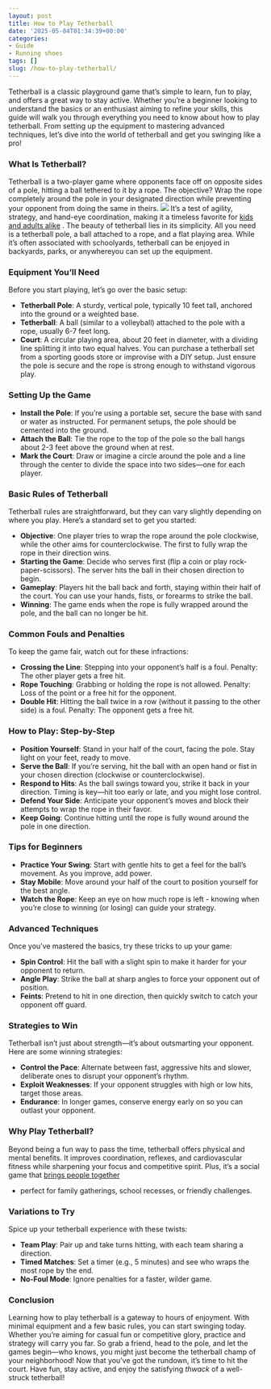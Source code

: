 ```yaml
---
layout: post
title: How to Play Tetherball
date: '2025-05-04T01:34:39+00:00'
categories:
- Guide
- Running shoes
tags: []
slug: /how-to-play-tetherball/
---
```


Tetherball is a classic playground game that’s simple to learn, fun to play, and offers a great way to stay active. Whether you’re a beginner looking to understand the basics or an enthusiast aiming to refine your skills, this guide will walk you through everything you need to know about how to play tetherball.
From setting up the equipment to mastering advanced techniques, let’s dive into the world of tetherball and get you swinging like a pro!
### What Is Tetherball?
Tetherball is a two-player game where opponents face off on opposite sides of a pole, hitting a ball tethered to it by a rope. The objective? Wrap the rope completely around the pole in your designated direction while preventing your opponent from doing the same in theirs.
![](/assets/img/03/How-to-Play-Tetherball-300x200.jpg)
It’s a test of agility, strategy, and hand-eye coordination, making it a timeless favorite for
[kids and adults alike](https://pestpolicy.com/best-material-for-playground-surface/)
. The beauty of tetherball lies in its simplicity.
All you need is a tetherball pole, a ball attached to a rope, and a flat playing area. While it’s often associated with schoolyards, tetherball can be enjoyed in backyards, parks, or anywhereyou can set up the equipment.
### Equipment You’ll Need
Before you start playing, let’s go over the basic setup:
- **Tetherball Pole**: A sturdy, vertical pole, typically 10 feet tall, anchored into the ground or a weighted base.
- **Tetherball**: A ball (similar to a volleyball) attached to the pole with a rope, usually 6-7 feet long.
- **Court**: A circular playing area, about 20 feet in diameter, with a dividing line splitting it into two equal halves.
You can purchase a tetherball set from a sporting goods store or improvise with a DIY setup. Just ensure the pole is secure and the rope is strong enough to withstand vigorous play.
### Setting Up the Game
- **Install the Pole**: If you’re using a portable set, secure the base with sand or water as instructed. For permanent setups, the pole should be cemented into the ground.
- **Attach the Ball**: Tie the rope to the top of the pole so the ball hangs about 2-3 feet above the ground when at rest.
- **Mark the Court**: Draw or imagine a circle around the pole and a line through the center to divide the space into two sides—one for each player.
### Basic Rules of Tetherball
Tetherball rules are straightforward, but they can vary slightly depending on where you play. Here’s a standard set to get you started:
- **Objective**: One player tries to wrap the rope around the pole clockwise, while the other aims for counterclockwise. The first to fully wrap the rope in their direction wins.
- **Starting the Game**: Decide who serves first (flip a coin or play rock-paper-scissors). The server hits the ball in their chosen direction to begin.
- **Gameplay**: Players hit the ball back and forth, staying within their half of the court. You can use your hands, fists, or forearms to strike the ball.
- **Winning**: The game ends when the rope is fully wrapped around the pole, and the ball can no longer be hit.
### Common Fouls and Penalties
To keep the game fair, watch out for these infractions:
- **Crossing the Line**: Stepping into your opponent’s half is a foul. Penalty: The other player gets a free hit.
- **Rope Touching**: Grabbing or holding the rope is not allowed. Penalty: Loss of the point or a free hit for the opponent.
- **Double Hit**: Hitting the ball twice in a row (without it passing to the other side) is a foul. Penalty: The opponent gets a free hit.
### How to Play: Step-by-Step
- **Position Yourself**: Stand in your half of the court, facing the pole. Stay light on your feet, ready to move.
- **Serve the Ball**: If you’re serving, hit the ball with an open hand or fist in your chosen direction (clockwise or counterclockwise).
- **Respond to Hits**: As the ball swings toward you, strike it back in your direction. Timing is key—hit too early or late, and you might lose control.
- **Defend Your Side**: Anticipate your opponent’s moves and block their attempts to wrap the rope in their favor.
- **Keep Going**: Continue hitting until the rope is fully wound around the pole in one direction.
### Tips for Beginners
- **Practice Your Swing**: Start with gentle hits to get a feel for the ball’s movement. As you improve, add power.
- **Stay Mobile**: Move around your half of the court to position yourself for the best angle.
- **Watch the Rope**: Keep an eye on how much rope is left - knowing when you’re close to winning (or losing) can guide your strategy.
### Advanced Techniques
Once you’ve mastered the basics, try these tricks to up your game:
- **Spin Control**: Hit the ball with a slight spin to make it harder for your opponent to return.
- **Angle Play**: Strike the ball at sharp angles to force your opponent out of position.
- **Feints**: Pretend to hit in one direction, then quickly switch to catch your opponent off guard.
### Strategies to Win
Tetherball isn’t just about strength—it’s about outsmarting your opponent. Here are some winning strategies:
- **Control the Pace**: Alternate between fast, aggressive hits and slower, deliberate ones to disrupt your opponent’s rhythm.
- **Exploit Weaknesses**: If your opponent struggles with high or low hits, target those areas.
- **Endurance**: In longer games, conserve energy early on so you can outlast your opponent.
### Why Play Tetherball?
Beyond being a fun way to pass the time, tetherball offers physical and mental benefits. It improves coordination, reflexes, and cardiovascular fitness while sharpening your focus and competitive spirit. Plus, it’s a social game that
[brings people together](https://pestpolicy.com/bird-friendly-backyard-ideas/)
- perfect for family gatherings, school recesses, or friendly challenges.
### Variations to Try
Spice up your tetherball experience with these twists:
- **Team Play**: Pair up and take turns hitting, with each team sharing a direction.
- **Timed Matches**: Set a timer (e.g., 5 minutes) and see who wraps the most rope by the end.
- **No-Foul Mode**: Ignore penalties for a faster, wilder game.
### Conclusion
Learning how to play tetherball is a gateway to hours of enjoyment. With minimal equipment and a few basic rules, you can start swinging today. Whether you’re aiming for casual fun or competitive glory, practice and strategy will carry you far.
So grab a friend, head to the pole, and let the games begin—who knows, you might just become the tetherball champ of your neighborhood!
Now that you’ve got the rundown, it’s time to hit the court. Have fun, stay active, and enjoy the satisfying
*thwack*
of a well-struck tetherball!
